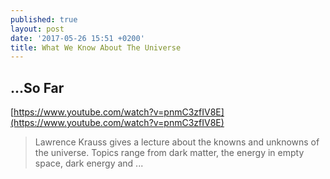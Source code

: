 ```yaml
---
published: true
layout: post
date: '2017-05-26 15:51 +0200'
title: What We Know About The Universe
---
```

## ...So Far

[https://www.youtube.com/watch?v=pnmC3zfIV8E](https://www.youtube.com/watch?v=pnmC3zfIV8E)

> Lawrence Krauss gives a lecture about the knowns and unknowns of the universe. Topics range from dark matter, the energy in empty space, dark energy and ...
